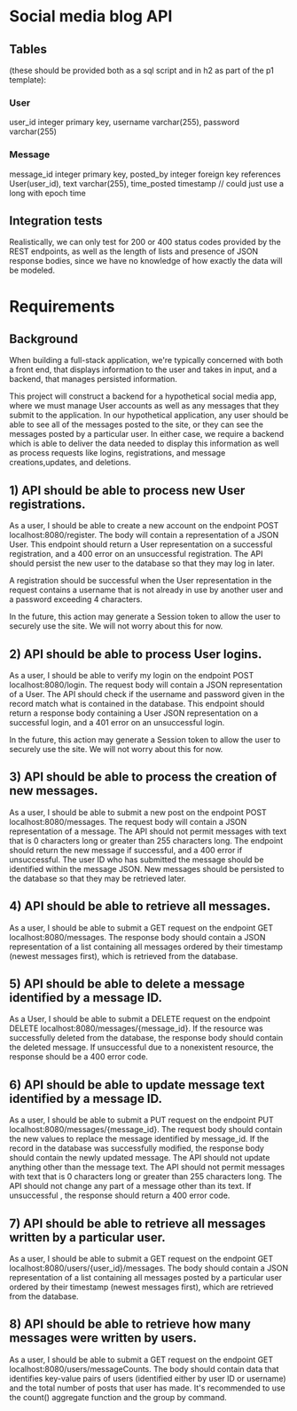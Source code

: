 # Social media blog API

## Tables 
(these should be provided both as a sql script and in h2 as part of the p1 template):

### User
user_id integer primary key,
username varchar(255),
password varchar(255)

### Message
message_id integer primary key,
posted_by integer foreign key references User(user_id),
text varchar(255),
time_posted timestamp // could just use a long with epoch time

## Integration tests

Realistically, we can only test for 200 or 400 status codes provided by the REST endpoints, as well as the length of lists and presence of JSON response bodies, since we have no knowledge of how exactly the data will be modeled.

# Requirements

## Background

When building a full-stack application, we're typically concerned with both a front end, that displays information to the user and takes in input, and a backend, that manages persisted information.

This project will construct a backend for a hypothetical social media app, where we must manage User accounts as well as any messages that they submit to the application. In our hypothetical application, any user should be able to see all of the messages posted to the site, or they can see the messages posted by a particular user. In either case, we require a backend which is able to deliver the data needed to display this information as well as process requests like logins, registrations, and message creations,updates, and deletions.

## 1) API should be able to process new User registrations.

As a user, I should be able to create a new account on the endpoint POST localhost:8080/register. The body will contain a representation of a JSON User. This endpoint should return a User representation on a successful registration, and a 400 error on an unsuccessful registration. The API should persist the new user to the database so that they may log in later.

A registration should be successful when the User representation in the request contains a username that is not already in use by another user and a password exceeding 4 characters.

In the future, this action may generate a Session token to allow the user to securely use the site. We will not worry about this for now.

## 2) API should be able to process User logins.

As a user, I should be able to verify my login on the endpoint POST localhost:8080/login. The request body will contain a JSON representation of a User. The API should check if the username and password given in the record match what is contained in the database. This endpoint should return a response body containing a User JSON representation on a successful login, and a 401 error on an unsuccessful login.

In the future, this action may generate a Session token to allow the user to securely use the site. We will not worry about this for now.


## 3) API should be able to process the creation of new messages.

As a user, I should be able to submit a new post on the endpoint POST localhost:8080/messages. The request body will contain a JSON representation of a message. The API should not permit messages with text that is 0 characters long or greater than 255 characters long. The endpoint should return the new message if successful, and a 400 error if unsuccessful. The user ID who has submitted the message should be identified within the message JSON. New messages should be persisted to the database so that they may be retrieved later.


## 4) API should be able to retrieve all messages.

As a user, I should be able to submit a GET request on the endpoint GET localhost:8080/messages. The response body should contain a JSON representation of a list containing all messages ordered by their timestamp (newest messages first), which is retrieved from the database.

## 5) API should be able to delete a message identified by a message ID.

As a User, I should be able to submit a DELETE request on the endpoint DELETE localhost:8080/messages/{message_id}. If the resource was successfully deleted from the database, the response body should contain the deleted message. If unsuccessful due to a nonexistent resource, the response should be a 400 error code.

## 6) API should be able to update message text identified by a message ID.

As a user, I should be able to submit a PUT request on the endpoint PUT localhost:8080/messages/{message_id}. The request body should contain the new values to replace the message identified by message_id. If the record in the database was successfully modified, the response body should contain the newly updated message. The API should not update anything other than the message text. The API should not permit messages with text that is 0 characters long or greater than 255 characters long. The API should not change any part of a message other than its text. If unsuccessful , the response should return a 400 error code.

## 7) API should be able to retrieve all messages written by a particular user.

As a user, I should be able to submit a GET request on the endpoint GET localhost:8080/users/{user_id}/messages. The body should contain a JSON representation of a list containing all messages posted by a particular user ordered by their timestamp (newest messages first), which are retrieved from the database.

## 8) API should be able to retrieve how many messages were written by users.

As a user, I should be able to submit a GET request on the endpoint GET localhost:8080/users/messageCounts. The body should contain data that identifies key-value pairs of users (identified either by user ID or username) and the total number of posts that user has made. It's recommended to use the count() aggregate function and the group by command.